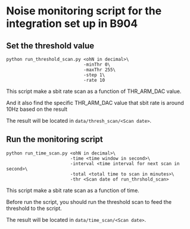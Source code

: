 # Noise monitoring script for the integration set up in B904

## Set the threshold value
```
python run_threshold_scan.py <ohN in decimal>\
                             -minThr 0\
                             -maxThr 255\
                             -step 1\
                             -rate 10
```
This script make a sbit rate scan as a function of THR\_ARM\_DAC value.

And it also find the specific THR\_ARM\_DAC value that sbit rate is around 10Hz based on the result

The result will be located in `data/thresh_scan/<Scan date>`.

## Run the monitoring script
```
python run_time_scan.py <ohN in decimal>\
                        -time <time window in second>\
                        -interval <time interval for next scan in second>\
                        -total <total time to scan in minutes>\
                        -thr <Scan date of run_thrshold_scan>
```
This script make a sbit rate scan as a function of time.

Before run the script, you should run the threshold scan to feed the threshold to the script.

The result will be located in `data/time_scan/<Scan date>`.
